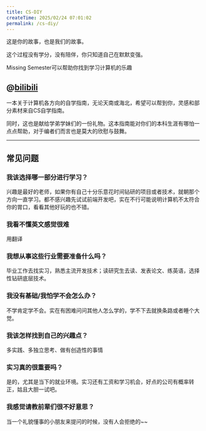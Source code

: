 ```yaml
---
title: CS-DIY
createTime: 2025/02/24 07:01:02
permalink: /cs-diy/
---
```


这是你的故事，也是我们的故事。

这个过程没有学分，没有陪伴，你只知道自己在默默变强。

Missing Semester可以帮助你找到学习计算机的乐趣

@[bilibili](BV1Eo4y1d7KZ)   
---

一本关于计算机各方向的自学指南，无论天南或海北，希望可以帮到你，灵感和部分素材来自CS自学指南。

同时，这也是献给学弟学妹们的一份礼物。这本指南能对你们的本科生涯有哪怕一点点帮助，对于编者们而言也是莫大的欣慰与鼓舞。

<RepoCard repo="pkuflyingpig/cs-self-learning/"></RepoCard>

---
## 常见问题

### 我该选择哪一部分进行学习？

兴趣是最好的老师，如果你有自己十分乐意花时间钻研的项目或者技术，就朝那个方向一直学习。都不感兴趣先试试前端开发吧，实在不行可能说明计算机不太符合你的胃口，看看其他好玩的也不错。

### 我看不懂英文感觉很难

用翻译

### 我想从事这些行业需要准备什么吗？

毕业工作去找实习，熟悉主流开发技术；读研究生去读、发表论文、练英语，选择性钻研底层技术。

### 我没有基础/我怕学不会怎么办？

不学肯定学不会。实在有困难问问其他人怎么学的，学不下去就换条路或者睡个大觉。



### 我该怎样找到自己的兴趣点？

多实践、多独立思考、做有创造性的事情



### 实习真的很重要吗？

是的，尤其是当下的就业环境。实习还有工资和学习机会，好点的公司有概率转正，姑且大胆一试吧。



### 我感觉请教前辈们很不好意思？

当一个礼貌懂事的小朋友来提问的时候，没有人会拒绝的~~
